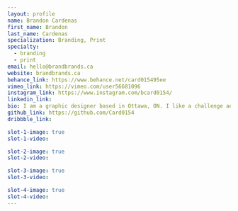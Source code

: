 ```yaml
---
layout: profile
name: Brandon Cardenas
first_name: Brandon
last_name: Cardenas
specialization: Branding, Print
specialty:
  - branding
  - print
email: hello@brandbrands.ca
website: brandbrands.ca
behance_link: https://www.behance.net/card015495ee
vimeo_link: https://vimeo.com/user56681096
instagram_link: https://www.instagram.com/bcard0154/
linkedin_link:
bio: I am a graphic designer based in Ottawa, ON. I like a challenge and love to learn new things.
github_link: https://github.com/Card0154
dribbble_link:

slot-1-image: true
slot-1-video:

slot-2-image: true
slot-2-video:

slot-3-image: true
slot-3-video:

slot-4-image: true
slot-4-video:
---
```

